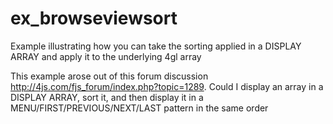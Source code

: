 # ex_browseviewsort
Example illustrating how you can take the sorting applied in a DISPLAY ARRAY and apply it to the underlying 4gl array

This example arose out of this forum discussion http://4js.com/fjs_forum/index.php?topic=1289.  Could I display an array in a DISPLAY ARRAY, sort it, and then display it in a MENU/FIRST/PREVIOUS/NEXT/LAST pattern in the same order
